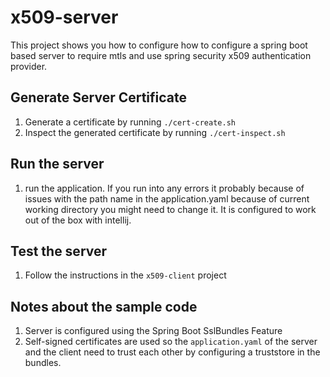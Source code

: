 # x509-server

This project shows you how to configure how to configure a spring boot based
server to require mtls and use spring security x509 authentication provider. 

## Generate Server Certificate

1. Generate a certificate by running `./cert-create.sh`
2. Inspect the generated certificate by running `./cert-inspect.sh`

## Run the server

1. run the application. If you run into any errors it probably because of issues
   with the path name in the application.yaml because of current working
   directory you might need to change it. It is configured to work out of the
   box with intellij.

## Test the server

1. Follow the instructions in the `x509-client` project

## Notes about the sample code

1. Server is configured using the Spring Boot SslBundles Feature
2. Self-signed certificates are used so the `application.yaml` of the server
   and the client need to trust each other by configuring a truststore in the
   bundles.

